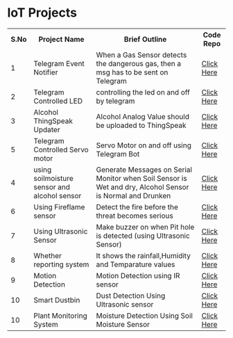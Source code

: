 # IoT Projects

<table>
  <tr>
    <th>S.No</th>
    <th>Project Name</th>
    <th>Brief Outline</th>
    <th>Code Repo</th>
  </tr>
  <tr>
    <td>1</td>
    <td>Telegram Event Notifier</td>
    <td>When a Gas Sensor detects the dangerous gas, then a msg has to be sent on Telegram</td>
    <td><a href="https://github.com/maddydevgits/iot-activities/tree/main/project1">Click Here</a></td>
  </tr>
  <td>2</td>
    <td>Telegram Controlled LED</td>
    <td>controlling the led on and off by telegram</td>
    <td><a href="https://github.com/maddydevgits/iot-activities/tree/main/Project2">Click Here</a></td>
   <tr>
    <td>3</td>
    <td>Alcohol ThingSpeak Updater</td>
    <td>Alcohol Analog Value should be uploaded to ThingSpeak</td>
    <td><a href="https://github.com/maddydevgits/iot-activities/tree/main/Project3">Click Here</a></td>
  </tr>
  <tr>
    <td>5</td>
    <td>Telegram Controlled Servo motor</td>
    <td>Servo Motor on and off using Telegram Bot</td>
    <td><a href="https://github.com/maddydevgits/iot-activities/tree/main/Project5">Click Here</a></td>
  </tr>
  <tr>
    <td>4</td>
    <td>using soilmoisture sensor and alcohol sensor</td>
    <td>Generate Messages on Serial Monitor when Soil Sensor is Wet and dry, Alcohol Sensor is Normal and Drunken</td>
    <td><a href="https://github.com/maddydevgits/iot-activities/blob/main/project4/main.ino">Click Here</a></td>
  </tr>
  <tr>
    <td>6</td>
    <td>Using Fireflame sensor</td>
    <td>Detect the fire before the threat becomes serious</td>
    <td><a href="https://github.com/maddydevgits/iot-activities/blob/main/project6/main.ino">Click Here</a></td>
  </tr>
  <tr>
    <td>7</td>
    <td>Using Ultrasonic Sensor</td>
    <td>Make buzzer on when Pit hole is detected (using Ultrasonic Sensor) </td>
    <td><a href="https://github.com/maddydevgits/iot-activities/blob/main/project7/main.ino">Click Here</a></td>
  </tr>
  <tr>
    <td>8</td>
    <td>Whether reporting system </td>
    <td>It shows the rainfall,Humidity and Temparature values </td>
    <td><a href="https://github.com/maddydevgits/iot-activities/blob/main/project8/main.ino">Click Here</a></td>
  </tr>
  <tr>
    <td>9</td>
    <td>Motion Detection</td>
    <td>Motion Detection using IR sensor </td>
    <td><a href="https://github.com/maddydevgits/iot-activities/blob/main/project9/main.ino">Click Here</a></td>
  </tr>
   <tr>
    <td>10</td>
    <td>Smart Dustbin</td>
    <td>Dust Detection Using Ultrasonic sensor</td>
    <td><a href="https://github.com/maddydevgits/iot-activities/tree/main/project10">Click Here</a></td>
  </tr>
  <tr>
    <td>10</td>
    <td>Plant Monitoring System</td>
    <td>Moisture Detection Using Soil Moisture Sensor</td>
    <td><a href="">Click Here</a></td>
  </tr>
</table>

